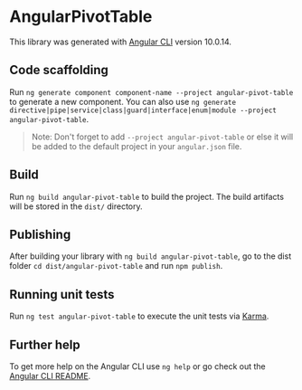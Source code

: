 # AngularPivotTable

This library was generated with [Angular CLI](https://github.com/angular/angular-cli) version 10.0.14.

## Code scaffolding

Run `ng generate component component-name --project angular-pivot-table` to generate a new component. You can also use `ng generate directive|pipe|service|class|guard|interface|enum|module --project angular-pivot-table`.
> Note: Don't forget to add `--project angular-pivot-table` or else it will be added to the default project in your `angular.json` file. 

## Build

Run `ng build angular-pivot-table` to build the project. The build artifacts will be stored in the `dist/` directory.

## Publishing

After building your library with `ng build angular-pivot-table`, go to the dist folder `cd dist/angular-pivot-table` and run `npm publish`.

## Running unit tests

Run `ng test angular-pivot-table` to execute the unit tests via [Karma](https://karma-runner.github.io).

## Further help

To get more help on the Angular CLI use `ng help` or go check out the [Angular CLI README](https://github.com/angular/angular-cli/blob/master/README.md).
